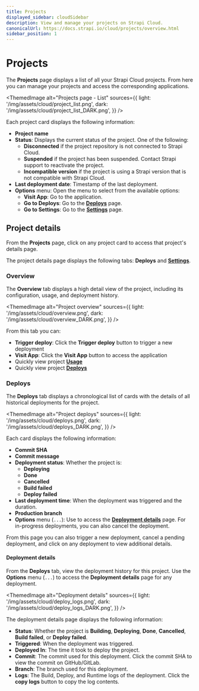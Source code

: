 ```yaml
---
title: Projects
displayed_sidebar: cloudSidebar
description: View and manage your projects on Strapi Cloud.
canonicalUrl: https://docs.strapi.io/cloud/projects/overview.html
sidebar_position: 1
---
```


# Projects

The **Projects** page displays a list of all your Strapi Cloud projects. From here you can manage your projects and access the corresponding applications.

<ThemedImage
  alt="Projects page - List"
  sources={{
    light: '/img/assets/cloud/project_list.png',
    dark: '/img/assets/cloud/project_list_DARK.png',
  }}
/>

Each project card displays the following information:

* **Project name**
* **Status**: Displays the current status of the project. One of the following:
    * **Disconnected** if the project repository is not connected to Strapi Cloud.
    * **Suspended** if the project has been suspended. Contact Strapi support to reactivate the project.
    * **Incompatible version** if the project is using a Strapi version that is not compatible with Strapi Cloud.
* **Last deployment date**: Timestamp of the last deployment.
* **Options** menu: Open the menu to select from the available options:
    * **Visit App**: Go to the application.
    * **Go to Deploys**: Go to the [**Deploys**](#deploys) page.
    * **Go to Settings**: Go to the [**Settings**](./settings/) page.

## Project details

From the **Projects** page, click on any project card to access that project's details page.

The project details page displays the following tabs: **Deploys** and [**Settings**](./settings/).

### Overview

The **Overview** tab displays a high detail view of the project, including its configuration, usage, and deployment history.

<ThemedImage
  alt="Project overview"
  sources={{
    light: '/img/assets/cloud/overview.png',
    dark: '/img/assets/cloud/overview_DARK.png',
  }}
/>

From this tab you can:

* **Trigger deploy**: Click the **Trigger deploy** button to trigger a new deployment
* **Visit App**: Click the **Visit App** button to access the application
* Quickly view project [**Usage**](/cloud/getting-started/usage-billing)
* Quickly view project [**Deploys**](#deploys)

### Deploys

The **Deploys** tab displays a chronological list of cards with the details of all historical deployments for the project.

<ThemedImage
  alt="Project deploys"
  sources={{
    light: '/img/assets/cloud/deploys.png',
    dark: '/img/assets/cloud/deploys_DARK.png',
  }}
/>

Each card displays the following information:

* **Commit SHA**
* **Commit message**
* **Deployment status**: Whether the project is:
    * **Deploying**
    * **Done**
    * **Cancelled**
    * **Build failed**
    * **Deploy failed**
* **Last deployment time**: When the deployment was triggered and the duration.
* **Production branch**
* **Options** menu (`...`): Use to access the [**Deployment details**](#deployment-details) page. For in-progress deployments, you can also cancel the deployment.

From this page you can also trigger a new deployment, cancel a pending deployment, and click on any deployment to view additional details.

#### Deployment details

From the **Deploys** tab, view the deployment history for this project. Use the **Options** menu (`...`) to access the **Deployment details** page for any deployment.

<ThemedImage
  alt="Deployment details"
  sources={{
    light: '/img/assets/cloud/deploy_logs.png',
    dark: '/img/assets/cloud/deploy_logs_DARK.png',
  }}
/>

The deployment details page displays the following information:

* **Status**: Whether the project is **Building**, **Deploying**, **Done**, **Cancelled**, **Build failed**, or **Deploy failed**.
* **Triggered**: When the deployment was triggered.
* **Deployed In**: The time it took to deploy the project.
* **Commit**: The commit used for this deployment. Click the commit SHA to view the commit on GitHub/GitLab.
* **Branch**: The branch used for this deployment.
* **Logs**: The Build, Deploy, and Runtime logs of the deployment. Click the **copy logs** button to copy the log contents.

<!-- WiP
### Activity

The **Activity** tab provides a searchable and filterable display of all activities performed by users of the Strapi application.

--insert screenshot

For each log item the following information is displayed:

* **Action**: The type of action performed by the user. For example `create` or `update`.
* **Response Status**: The HTTP status code returned by the server for that action.
* **Path**: The path of the request.
* **Date**: The date and time of the action.
* **User**: The user who performed the action.
* **Details**: Displays a modal with more details about the action. For example the User IP address, the request body, or the response body.

#### Filtering logs

All logs are displayed by default, in reverse chronological order. You can filter the logs by:

* **Action**: Select the type of action to filter by. For example `create` or `update`.
* **User**: Select the user to filter by.
* **Date**: Select a date (range) to filter by.
* **Time**: Select a time (range) to filter by.
* **+Add Filter**: Create a custom filter by selecting a field and a value.


### Creating a custom filter
WiP


#### Searching logs

Click the **Search** icon to search for a specific log. The search is performed on all log fields.



#### Log details

For any log item, click the **Details** icon to display a modal with more details about that action.

-->